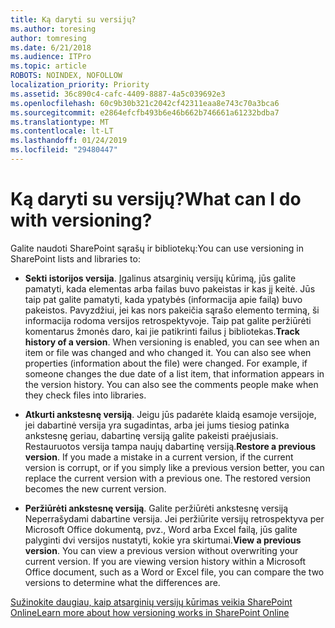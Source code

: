 ```yaml
---
title: Ką daryti su versijų?
ms.author: toresing
author: tomresing
ms.date: 6/21/2018
ms.audience: ITPro
ms.topic: article
ROBOTS: NOINDEX, NOFOLLOW
localization_priority: Priority
ms.assetid: 36c890c4-cafc-4409-8887-4a5c039692e3
ms.openlocfilehash: 60c9b30b321c2042cf42311eaa8e743c70a3bca6
ms.sourcegitcommit: e2864efcfb493b6e46b662b746661a61232bdba7
ms.translationtype: MT
ms.contentlocale: lt-LT
ms.lasthandoff: 01/24/2019
ms.locfileid: "29480447"
---
```

# <a name="what-can-i-do-with-versioning"></a><span data-ttu-id="ea711-102">Ką daryti su versijų?</span><span class="sxs-lookup"><span data-stu-id="ea711-102">What can I do with versioning?</span></span>

<span data-ttu-id="ea711-103">Galite naudoti SharePoint sąrašų ir bibliotekų:</span><span class="sxs-lookup"><span data-stu-id="ea711-103">You can use versioning in SharePoint lists and libraries to:</span></span>
  
- <span data-ttu-id="ea711-p101">**Sekti istorijos versija**. Įgalinus atsarginių versijų kūrimą, jūs galite pamatyti, kada elementas arba failas buvo pakeistas ir kas jį keitė. Jūs taip pat galite pamatyti, kada ypatybės (informacija apie failą) buvo pakeistos. Pavyzdžiui, jei kas nors pakeičia sąrašo elemento terminą, ši informacija rodoma versijos retrospektyvoje. Taip pat galite peržiūrėti komentarus žmonės daro, kai jie patikrinti failus į bibliotekas.</span><span class="sxs-lookup"><span data-stu-id="ea711-p101">**Track history of a version**. When versioning is enabled, you can see when an item or file was changed and who changed it. You can also see when properties (information about the file) were changed. For example, if someone changes the due date of a list item, that information appears in the version history. You can also see the comments people make when they check files into libraries.</span></span> 
    
- <span data-ttu-id="ea711-p102">**Atkurti ankstesnę versiją**. Jeigu jūs padarėte klaidą esamoje versijoje, jei dabartinė versija yra sugadintas, arba jei jums tiesiog patinka ankstesnę geriau, dabartinę versiją galite pakeisti praėjusiais. Restauruotos versija tampa naujų dabartinę versiją.</span><span class="sxs-lookup"><span data-stu-id="ea711-p102">**Restore a previous version**. If you made a mistake in a current version, if the current version is corrupt, or if you simply like a previous version better, you can replace the current version with a previous one. The restored version becomes the new current version.</span></span> 
    
- <span data-ttu-id="ea711-p103">**Peržiūrėti ankstesnę versiją**. Galite peržiūrėti ankstesnę versiją Neperrašydami dabartine versija. Jei peržiūrite versijų retrospektyva per Microsoft Office dokumentą, pvz., Word arba Excel failą, jūs galite palyginti dvi versijos nustatyti, kokie yra skirtumai.</span><span class="sxs-lookup"><span data-stu-id="ea711-p103">**View a previous version**. You can view a previous version without overwriting your current version. If you are viewing version history within a Microsoft Office document, such as a Word or Excel file, you can compare the two versions to determine what the differences are.</span></span> 
    
[<span data-ttu-id="ea711-115">Sužinokite daugiau, kaip atsarginių versijų kūrimas veikia SharePoint Online</span><span class="sxs-lookup"><span data-stu-id="ea711-115">Learn more about how versioning works in SharePoint Online</span></span>](https://go.microsoft.com/fwlink/?linkid=875710)
  


